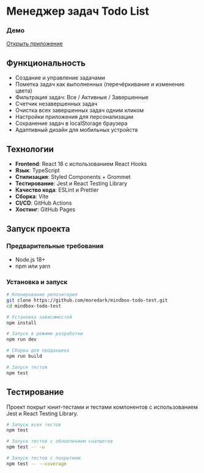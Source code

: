 # Менеджер задач Todo List

### Демо

[Открыть приложение](https://moredark.github.io/mindbox-todo-test/)

## Функциональность

- Создание и управление задачами
- Пометка задач как выполненных (перечёркивание и изменение цвета)
- Фильтрация задач: Все / Активные / Завершенные
- Счетчик незавершенных задач
- Очистка всех завершенных задач одним кликом
- Настройки приложения для персонализации
- Сохранение задач в localStorage браузера
- Адаптивный дизайн для мобильных устройств

## Технологии

- **Frontend**: React 18 с использованием React Hooks
- **Язык**: TypeScript
- **Стилизация**: Styled Components + Grommet
- **Тестирование**: Jest и React Testing Library
- **Качество кода**: ESLint и Prettier
- **Сборка**: Vite
- **CI/CD**: GitHub Actions
- **Хостинг**: GitHub Pages

## Запуск проекта

### Предварительные требования

- Node.js 18+ 
- npm или yarn

### Установка и запуск

```bash
# Клонирование репозитория
git clone https://github.com/moredark/mindbox-todo-test.git
cd mindbox-todo-test

# Установка зависимостей
npm install

# Запуск в режиме разработки
npm run dev

# Сборка для продакшена
npm run build

# Запуск тестов
npm test
```

## Тестирование

Проект покрыт юнит-тестами и тестами компонентов с использованием Jest и React Testing Library.

```bash
# Запуск всех тестов
npm test

# Запуск тестов с обновлением снапшотов
npm test -- -u

# Запуск тестов с покрытием
npm test -- --coverage
```
